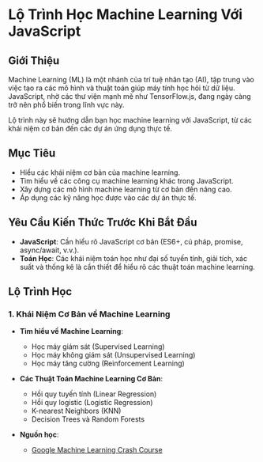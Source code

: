 # Lộ Trình Học Machine Learning Với JavaScript

## Giới Thiệu
Machine Learning (ML) là một nhánh của trí tuệ nhân tạo (AI), tập trung vào việc tạo ra các mô hình và thuật toán giúp máy tính học hỏi từ dữ liệu. JavaScript, nhờ các thư viện mạnh mẽ như TensorFlow.js, đang ngày càng trở nên phổ biến trong lĩnh vực này.

Lộ trình này sẽ hướng dẫn bạn học machine learning với JavaScript, từ các khái niệm cơ bản đến các dự án ứng dụng thực tế.

## Mục Tiêu
- Hiểu các khái niệm cơ bản của machine learning.
- Tìm hiểu về các công cụ machine learning khác trong JavaScript.
- Xây dựng các mô hình machine learning từ cơ bản đến nâng cao.
- Áp dụng các kỹ năng học được vào các dự án thực tế.

## Yêu Cầu Kiến Thức Trước Khi Bắt Đầu
- **JavaScript**: Cần hiểu rõ JavaScript cơ bản (ES6+, cú pháp, promise, async/await, v.v.).
- **Toán Học**: Các khái niệm toán học như đại số tuyến tính, giải tích, xác suất và thống kê là cần thiết để hiểu rõ các thuật toán machine learning.

## Lộ Trình Học

### 1. Khái Niệm Cơ Bản về Machine Learning
- **Tìm hiểu về Machine Learning**: 
  - Học máy giám sát (Supervised Learning)
  - Học máy không giám sát (Unsupervised Learning)
  - Học máy tăng cường (Reinforcement Learning)
  
- **Các Thuật Toán Machine Learning Cơ Bản**:
  - Hồi quy tuyến tính (Linear Regression)
  - Hồi quy logistic (Logistic Regression)
  - K-nearest Neighbors (KNN)
  - Decision Trees và Random Forests
  
- **Nguồn học**:
  - [Google Machine Learning Crash Course](https://developers.google.com/machine-learning/crash-course)